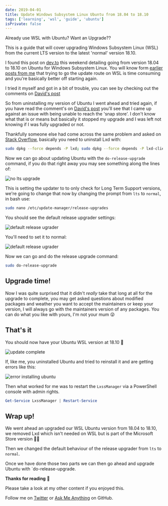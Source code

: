 ```yaml
---
date: 2019-04-01
title: Update Windows Subsystem Linux Ubuntu from 18.04 to 18.10
tags: ['learning', 'wsl', 'guide', 'ubuntu']
isPrivate: false
---
```


Already use WSL with Ubuntu? Want an Upgrade??

This is a guide that will cover upgrading Windows Subsystem Linux
(WSL) from the current LTS version to the latest 'normal' version
18.10.

I found this post on [dev.to] this weekend detailing going from
version 18.04 to 18.10 on Ubuntu for Windows Subsystem Linux. You will
know form [earlier posts from me] that trying to go the update route
on WSL is time consuming and you're basically better off starting
again.

I tried it myself and got in a bit of trouble, you can see by checking
out the comments on [David's post]

So from uninstalling my version of Ubuntu I went ahead and tried
again, if you have read the comment's on [David's post] you'll see
that I came up against an issue with being unable to reach the 'snap
store'. I don't know what that is or means but basically it stopped my
upgrade and I was left not knowing if I was fully upgraded or not.

Thankfully someone else had come across the same problem and asked on
[Stack Overflow], basically you need to uninstall Lxd with:

```bash
sudo dpkg --force depends -P lxd; sudo dpkg --force depends -P lxd-client
```

Now we can go about updating Ubuntu with the `do-release-upgrade`
command, if you do that right away you may see something along the
lines of:

![no lts upgrade](./noLtsUpgrade.png)

This is setting the updater to to only check for Long Term Support
versions, we're going to change that now by changing the prompt from
`lts` to `normal`, in bash use:

```bash
sudo nano /etc/update-manager/release-upgrades
```

You should see the default release upgrader settings:

![default release ugrader](./defaultRelaeaseUpgrader.png)

You'll need to set it to normal:

![default release ugrader](./normalRelaeaseUpgrader.png)

Now we can go and do the release upgrade command:

```bash
sudo do-release-upgrade
```

## Upgrade time!

Now I was quite surprised that it didn't _really_ take that long at
all for the upgrade to complete, you may get asked questions about
modified packages and weather you want to accept the maintainers or
keep your version, I will always go with the maintainers version of
any packages. You can do what you like with yours, I'm not your mum 😜

## That's it

You should now have your Ubuntu WSL version at 18.10 👏

![update complete](./updateComlpete.png)

If, like me, you uninstalled Ubuntu and tried to reinstall it and are
getting errors like this:

![error installing ubuntu](./derp-install.gif)

Then what worked for me was to restart the `LxssManager` via a
PowerShell console with admin rights.

```powershell
Get-Service LxssManager | Restart-Service
```

## Wrap up!

We went ahead an upgraded our WSL Ubuntu version from 18.04 to 18.10,
we removed Lxd which isn't needed on WSL but is part of the Microsoft
Store version 🤷‍♂️

Then we changed the default behaviour of the release upgrader from
`lts` to `normal`.

Once we have done those two parts we can then go ahead and upgrade
Ubuntu with `do-release-upgrade.

**Thanks for reading** 🙏

Please take a look at my other content if you enjoyed this.

Follow me on [Twitter] or [Ask Me Anything] on GitHub.

<!-- Links -->

[twitter]: https://twitter.com/spences10
[ask me anything]: https://github.com/spences10/ama
[dev.to]: https://dev.to
[earlier posts from me]:
  https://scottspence.com/posts/wsl-bootstrap-2019/#update-upgrade-and-autoremove
[david's post]:
  https://dev.to/david_j_eddy/how-to-upgrade-wsl-ubuntu-18-04-to-18-10-203
[stack overflow]:
  https://askubuntu.com/questions/1119301/your-system-is-unable-to-reach-the-snap-store
[codesandbox.io]: https://codesandbox.io
[render props]: https://reactjs.org/docs/render-props.html
[using the react context api]:
  http://localhost:8899/react-context-api-getting-started
[example code]: https://codesandbox.io/s/1vnvko0zqj
[even]: https://youtu.be/8ruJBKFrRCk?t=93
[gatsby documentation]:
  https://www.gatsbyjs.org/docs/use-static-query/

